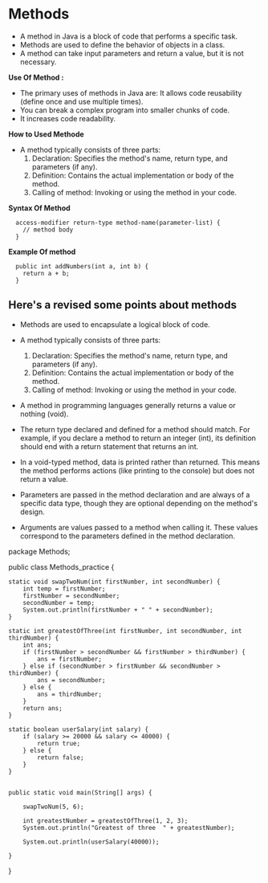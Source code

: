 # Methods
- A method in Java is a block of code that performs a specific task.
- Methods are used to define the behavior of objects in a class.
- A method can take input parameters and return a value, but it is not necessary.
  
**Use Of Method :**  
- The primary uses of methods in Java are: It allows code reusability (define once and use multiple times).  
- You can break a complex program into smaller chunks of code.  
- It increases code readability.

**How to Used Methode**
- A method typically consists of three parts:
    1. Declaration: Specifies the method's name, return type, and parameters (if any).  
    2. Definition: Contains the actual implementation or body of the method.  
    3. Calling of method: Invoking or using the method in your code.  

**Syntax Of Method**
  ```
    access-modifier return-type method-name(parameter-list) {
      // method body
    }
  ```
**Example Of method**
```
  public int addNumbers(int a, int b) {
    return a + b;
  }
```
## Here's a revised some points about methods 

- Methods are used to encapsulate a logical block of code.

- A method typically consists of three parts:
    1. Declaration: Specifies the method's name, return type, and parameters (if any).
    2. Definition: Contains the actual implementation or body of the method.
    3. Calling of method: Invoking or using the method in your code.

- A method in programming languages generally returns a value or nothing (void).

- The return type declared and defined for a method should match. For example, if you declare a method to return an integer (int), its definition should end with a return statement that returns an int.

- In a void-typed method, data is printed rather than returned. This means the method performs actions (like printing to the console) but does not return a value.

- Parameters are passed in the method declaration and are always of a specific data type, though they are optional depending on the method's design.

- Arguments are values passed to a method when calling it. These values correspond to the parameters defined in the method declaration.











package Methods;

public class Methods_practice {

    static void swapTwoNum(int firstNumber, int secondNumber) {
        int temp = firstNumber;
        firstNumber = secondNumber;
        secondNumber = temp;
        System.out.println(firstNumber + " " + secondNumber);
    }

    static int greatestOfThree(int firstNumber, int secondNumber, int thirdNumber) {
        int ans;
        if (firstNumber > secondNumber && firstNumber > thirdNumber) {
            ans = firstNumber;
        } else if (secondNumber > firstNumber && secondNumber > thirdNumber) {
            ans = secondNumber;
        } else {
            ans = thirdNumber;
        }
        return ans;
    }

    static boolean userSalary(int salary) {
        if (salary >= 20000 && salary <= 40000) {
            return true;
        } else {
            return false;
        }
    }


    public static void main(String[] args) {

        swapTwoNum(5, 6);

        int greatestNumber = greatestOfThree(1, 2, 3);
        System.out.println("Greatest of three  " + greatestNumber);

        System.out.println(userSalary(40000));

    }
}



